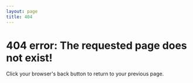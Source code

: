 ```yaml
---
layout: page
title: 404
---
```


# 404 error: The requested page does not exist!
Click your browser's back button to return to your previous page.
